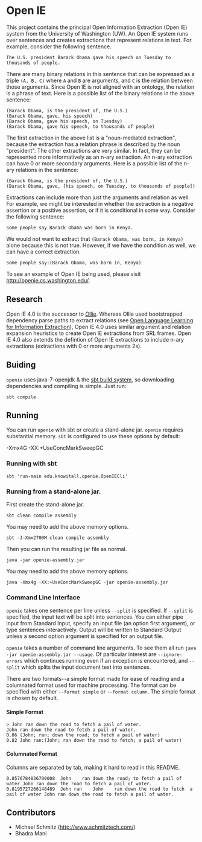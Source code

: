 Open IE
======
This project contains the principal Open Information Extraction (Open IE)
system from the University of Washington (UW).  An Open IE system runs over
sentences and creates extractions that represent relations in text.  For
example, consider the following sentence.

    The U.S. president Barack Obama gave his speech on Tuesday to thousands of people.

There are many binary relations in this sentence that can be expressed as a
triple `(A, B, C)` where `A` and `B` are arguments, and `C` is the relation
between those arguments.  Since Open IE is not aligned with an ontology, the
relation is a phrase of text.  Here is a possible list of the binary relations
in the above sentence:

    (Barack Obama, is the president of, the U.S.)
    (Barack Obama, gave, his speech)
    (Barack Obama, gave his speech, on Tuesday)
    (Barack Obama, gave his speech, to thousands of people)

The first extraction in the above list is a "noun-mediated extraction", because
the extraction has a relation phrase is described by the noun "president".  The
other extractions are very similar.  In fact, they can be represented more
informatively as an n-ary extraction.  An n-ary extraction can have 0 or more
secondary arguments.  Here is a possible list of the n-ary relations in the
sentence:

    (Barack Obama, is the president of, the U.S.)
    (Barack Obama, gave, [his speech, on Tuesday, to thousands of people])

Extractions can include more than just the arguments and relation as well.  For
example, we might be interested in whether the extraction is a negative
assertion or a positive assertion, or if it is conditional in some way.
Consider the following sentence:

    Some people say Barack Obama was born in Kenya.

We would not want to extract that `(Barack Obama, was born, in Kenya)` alone
because this is not true.  However, if we have the condition as well, we can
have a correct extraction.

    Some people say:(Barack Obama, was born in, Kenya)

To see an example of Open IE being used, please visit http://openie.cs.washington.edu/.

## Research

Open IE 4.0 is the successor to [Ollie](http://www.gitub.com/knowitall/ollie).
Whereas Ollie used bootstrapped dependency parse paths to extract relations
(see [Open Language Learning for Information Extraction](https://homes.cs.washington.edu/~mausam/papers/emnlp12a.pdf)),
Open IE 4.0 uses similar argument and relation expansion heuristics to create
Open IE extractions from SRL frames.  Open IE 4.0 also extends the defintion of
Open IE extractions to include n-ary extractions (extractions with 0 or more arguments 2s).

## Buiding

`openie` uses java-7-openjdk & the [sbt build system](http://www.scala-sbt.org/), so downloading
dependencies and compiling is simple.  Just run:

    sbt compile

## Running

You can run `openie` with sbt or create a stand-alone jar.  `openie` requires
substantial memory.  `sbt` is configured to use these options by default:

   -Xmx4G -XX:+UseConcMarkSweepGC

### Running with sbt

    sbt 'run-main edu.knowitall.openie.OpenIECli'

### Running from a stand-alone jar.

First create the stand-alone jar.

    sbt clean compile assembly

You may need to add the above memory options.

    sbt -J-Xmx2700M clean compile assembly

Then you can run the resulting jar file as normal.

    java -jar openie-assembly.jar

You may need to add the above memory options.

    java -Xmx4g -XX:+UseConcMarkSweepGC -jar openie-assembly.jar

### Command Line Interface

`openie` takes one sentence per line unless `--split` is specified.  If
`--split` is specified, the input text will be split into sentences.  You can
either pipe input from Standard Input, specify an input file (an option first
argument), or type sentences interactively.  Output will be written to Standard
Output unless a second option argument is specified for an output file.

`openie` takes a number of command line arguments.  To see them all run
`java -jar openie-assembly.jar --usage`.  Of particular interest are
`--ignore-errors` which continues running even if an exception is encountered,
and `--split` which splits the input document text into sentences.

There are two formats--a simple format made for ease of reading and a
columnated format used for machine processing.  The format can be specified
with either `--format simple` or `--format column`.  The simple format is
chosen by default.

#### Simple Format

```
> John ran down the road to fetch a pail of water.
John ran down the road to fetch a pail of water.
0.86 (John; ran; down the road; to fetch a pail of water)
0.82 John ran:(John; ran down the road to fetch; a pail of water)
```

#### Columnated Format

Columns are separated by tab, making it hard to read in this README.

```
0.8576784836790008	John	ran	down the road; to fetch a pail of water	John ran down the road to fetch a pail of water.
0.8195727266148489	John ran	John	ran down the road to fetch	a pail of water	John ran down the road to fetch a pail of water.
```

## Contributors
* Michael Schmitz (http://www.schmitztech.com/)
* Bhadra Mani
